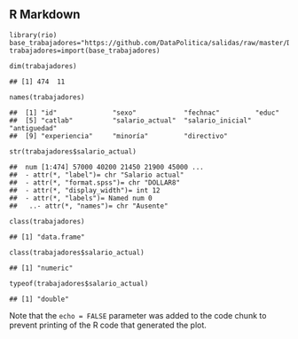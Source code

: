 R Markdown
----------

    library(rio)
    base_trabajadores="https://github.com/DataPolitica/salidas/raw/master/Data/trabajadores.sav"
    trabajadores=import(base_trabajadores)

    dim(trabajadores)

    ## [1] 474  11

    names(trabajadores)

    ##  [1] "id"              "sexo"            "fechnac"         "educ"           
    ##  [5] "catlab"          "salario_actual"  "salario_inicial" "antiguedad"     
    ##  [9] "experiencia"     "minoría"         "directivo"

    str(trabajadores$salario_actual)

    ##  num [1:474] 57000 40200 21450 21900 45000 ...
    ##  - attr(*, "label")= chr "Salario actual"
    ##  - attr(*, "format.spss")= chr "DOLLAR8"
    ##  - attr(*, "display_width")= int 12
    ##  - attr(*, "labels")= Named num 0
    ##   ..- attr(*, "names")= chr "Ausente"

    class(trabajadores)

    ## [1] "data.frame"

    class(trabajadores$salario_actual)

    ## [1] "numeric"

    typeof(trabajadores$salario_actual)

    ## [1] "double"

Note that the `echo = FALSE` parameter was added to the code chunk to
prevent printing of the R code that generated the plot.
